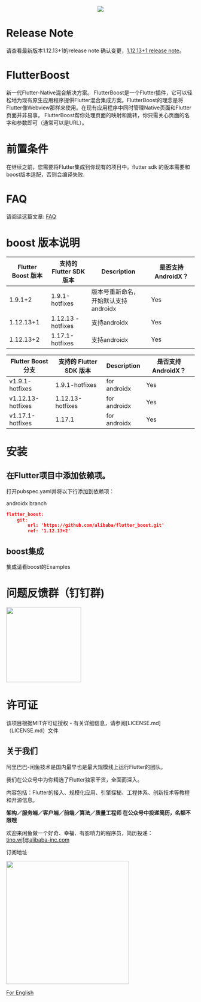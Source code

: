 <p align="center">
  <img src="flutter_boost.png">
</p>


# Release Note

 请查看最新版本1.12.13+1的release note 确认变更，[1.12.13+1 release note](https://github.com/alibaba/flutter_boost/releases)。

# FlutterBoost

新一代Flutter-Native混合解决方案。 FlutterBoost是一个Flutter插件，它可以轻松地为现有原生应用程序提供Flutter混合集成方案。FlutterBoost的理念是将Flutter像Webview那样来使用。在现有应用程序中同时管理Native页面和Flutter页面并非易事。 FlutterBoost帮你处理页面的映射和跳转，你只需关心页面的名字和参数即可（通常可以是URL）。


# 前置条件

在继续之前，您需要将Flutter集成到你现有的项目中。flutter sdk 的版本需要和boost版本适配，否则会编译失败.

# FAQ
请阅读这篇文章:
<a href="Frequently Asked Question.md">FAQ</a>

# boost 版本说明

| Flutter Boost 版本 | 支持的 Flutter SDK 版本 | Description                                                  | 是否支持 AndroidX？ |
| ----------------------- | ----------------------- | ------------------------------------------------------------ | ------------------- |
| 1.9.1+2              | 1.9.1-hotfixes              | 版本号重新命名，开始默认支持androidx  | Yes                 |
| 1.12.13+1               | 1.12.13 -hotfixes              | 支持androidx  | Yes                 |
| 1.12.13+2              | 1.17.1-hotfixes              | 支持androidx  | Yes                 |





| Flutter Boost 分支 | 支持的 Flutter SDK 版本 | Description                                                  | 是否支持 AndroidX？ |
| --------------------- | --------------------------- | ------------------------------------------------------------ | ------------------ |
| v1.9.1-hotfixes         | 1.9.1-hotfixes          | for androidx  | Yes                 |
| v1.12.13-hotfixes       | 1.12.13-hotfixes         | for androidx                                                        | Yes                 |
| v1.17.1-hotfixes       | 1.17.1        | for androidx                                                        | Yes                 |


# 安装

## 在Flutter项目中添加依赖项。

打开pubspec.yaml并将以下行添加到依赖项：

androidx branch
```json
flutter_boost:
    git:
        url: 'https://github.com/alibaba/flutter_boost.git'
        ref: '1.12.13+2'
```



## boost集成

 集成请看boost的Examples



# 问题反馈群（钉钉群)

<img width="200" src="https://img.alicdn.com/tfs/TB1JSzVeYY1gK0jSZTEXXXDQVXa-892-1213.jpg">



# 许可证
该项目根据MIT许可证授权 - 有关详细信息，请参阅[LICENSE.md]（LICENSE.md）文件
<a name="Acknowledgments"> </a>



## 关于我们
阿里巴巴-闲鱼技术是国内最早也是最大规模线上运行Flutter的团队。

我们在公众号中为你精选了Flutter独家干货，全面而深入。

内容包括：Flutter的接入、规模化应用、引擎探秘、工程体系、创新技术等教程和开源信息。

**架构／服务端／客户端／前端／算法／质量工程师 在公众号中投递简历，名额不限哦**

欢迎来闲鱼做一个好奇、幸福、有影响力的程序员，简历投递：tino.wjf@alibaba-inc.com

订阅地址

<img src="https://img.alicdn.com/tfs/TB17Ki5XubviK0jSZFNXXaApXXa-656-656.png" width="328px" height="328px">

[For English](https://twitter.com/xianyutech "For English")
